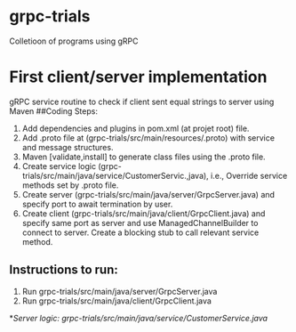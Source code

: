 # grpc-trials
Colletioon of programs using gRPC

# First client/server implementation
gRPC service routine to check if client sent equal strings to server using Maven
##Coding Steps:
1. Add dependencies and plugins in pom.xml (at projet root) file.
2. Add .proto file at (grpc-trials/src/main/resources/<filename>.proto) with service and message structures.
3. Maven [validate,install] to generate class files using the .proto file.
4. Create service logic (grpc-trials/src/main/java/service/CustomerServic.,java), i.e., Override service methods set by .proto file.
5. Create server (grpc-trials/src/main/java/server/GrpcServer.java) and specify port to await termination by user.
6. Create client (grpc-trials/src/main/java/client/GrpcClient.java) and specify same port as server and use ManagedChannelBuilder to connect to server. Create a blocking stub to call relevant service method.
## Instructions to run:
1. Run grpc-trials/src/main/java/server/GrpcServer.java
2. Run grpc-trials/src/main/java/client/GrpcClient.java

**Server logic: grpc-trials/src/main/java/service/CustomerService.java*
